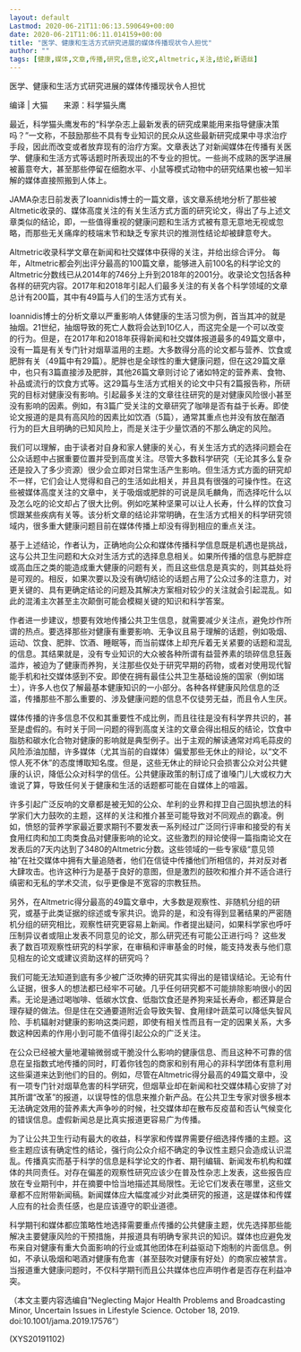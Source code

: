 ```yaml
---
layout: default
Lastmod: 2020-06-21T11:06:13.590649+00:00
date: 2020-06-21T11:06:11.014159+00:00
title: "医学、健康和生活方式研究进展的媒体传播现状令人担忧"
author: ""
tags: [健康,媒体,文章,传播,研究,信息,论文,Altmetric,关注,结论,新语丝]
---
```


医学、健康和生活方式研究进展的媒体传播现状令人担忧

编译 | 大猫　　来源：科学猫头鹰

最近，科学猫头鹰发布的“科学杂志上最新发表的研究成果能用来指导健康决策吗？”一文称，不鼓励那些不具有专业知识的民众从这些最新研究成果中寻求治疗手段，因此而改变或者放弃现有的治疗方案。文章表达了对新闻媒体在传播有关医学、健康和生活方式等话题时所表现出的不专业的担忧。一些尚不成熟的医学进展被蓄意夸大，甚至那些停留在细胞水平、小鼠等模式动物中的研究结果也被一知半解的媒体直接照搬到人体上。

JAMA杂志日前发表了Ioannidis博士的一篇文章，该文章系统地分析了那些被Altmetic收录的、媒体高度关注的有关生活方式方面的研究论文，得出了与上述文章类似的结论，即，一些值得重视的健康问题和生活方式被有意无意地无视或忽略，而那些无关痛痒的枝端末节和缺乏专家共识的推测性结论却被肆意夸大。

Altmetric收录科学文章在新闻和社交媒体中获得的关注，并给出综合评分。 每年，Altmetric都会列出评分最高的100篇文章，能够进入前100名的科学论文的Altmetric分数线已从2014年的746分上升到2018年的2001分。收录论文包括各种各样的研究内容。2017年和2018年引起人们最多关注的有关各个科学领域的文章总计有200篇，其中有49篇与人们的生活方式有关。

Ioannidis博士的分析文章以严重影响人体健康的生活习惯为例，首当其冲的就是抽烟。21世纪，抽烟导致的死亡人数将会达到10亿人，而这完全是一个可以改变的行为。但是，在2017年和2018年获得新闻和社交媒体报道最多的49篇文章中，没有一篇是有关专门针对烟草滥用的主题。大多数得分高的论文都与营养、饮食或肥胖有关（49篇中有29篇）。肥胖也是全球性的重大健康问题，但在这29篇文章中，也只有3篇直接涉及肥胖，其他26篇文章则讨论了诸如特定的营养素、食物、补品或流行的饮食方式等。这29篇与生活方式相关的论文中只有2篇报告称，所研究的目标对健康没有影响。引起最多关注的文章往往研究的是对健康风险很小甚至没有影响的因素。例如，有3篇广受关注的文章研究了咖啡是否有益于长寿。即使论文报道的是具有高风险的因素比如饮酒（5篇），通常其重点也并没有放在酗酒行为的巨大且明确的已知风险上，而是关注于少量饮酒的不那么确定的风险。

我们可以理解，由于读者对自身和家人健康的关心，有关生活方式的选择问题会在公众话题中占据重要位置并受到高度关注。尽管大多数科学研究（无论其多么复杂还是投入了多少资源）很少会立即对日常生活产生影响。但生活方式方面的研究却不一样，它们会让人觉得和自己的生活如此相关，并且具有很强的可操作性。在这些被媒体高度关注的文章中，关于吸烟或肥胖的可说是凤毛麟角，而选择吃什么以及怎么吃的论文却占了很大比例。例如吃某种坚果可以让人长寿，什么样的饮食习惯跟某些疾病有关等。该分析文章的结论非常明确，在生活方式相关的科学研究领域内，很多重大健康问题目前在媒体传播上却没有得到相应的重点关注。

基于上述结论，作者认为，正确地向公众和媒体传播科学信息既是机遇也是挑战，这与公共卫生问题和大众对生活方式的选择息息相关。如果所传播的信息与肥胖症或高血压之类的能造成重大健康的问题有关，而且这些信息是真实的，则其益处将是可观的。相反，如果次要以及没有确切结论的话题占用了公众过多的注意力，对更关键的、具有更确定结论的问题及其解决方案相对较少的关注就会引起混乱。如此的混淆主次甚至主次颠倒可能会模糊关键的知识和科学答案。

作者进一步建议，想要有效地传播公共卫生信息，就需要减少关注点，避免炒作所谓的热点。要选择那些对健康有重要影响、无争议且易于理解的话题，例如吸烟、运动、饮食、肥胖、饮酒、睡眠等，而当前媒体上却充斥着无关紧要的话题和混乱的信息。其结果就是，没有专业知识的大众被各种所谓有益营养素的琐碎信息狂轰滥炸，被迫为了健康而养狗，关注那些仅处于研究早期的药物，或者对使用现代智能手机和社交媒体感到不安。即使在拥有最佳公共卫生基础设施的国家（例如瑞士），许多人也仅了解最基本健康知识的一小部分。各种各样健康风险信息的泛滥，传播那些不那么重要的、涉及健康问题的信息不仅徒劳无益，而且令人生厌。

媒体传播的许多信息不仅和其重要性不成比例，而且往往是没有科学界共识的，甚至是虚假的。有时关于同一问题的得到高度关注的文章会得出相反的结论，饮食中脂肪和碳水化合物对健康的影响就是典型例子。出于主观的解读通常对鸡毛蒜皮的风险添油加醋，许多媒体（尤其当前的自媒体）偏爱那些无休止的辩论，以“文不惊人死不休”的态度博取知名度。但是，这些无休止的辩论只会损害公众对公共健康的认识，降低公众对科学的信任。公共健康政策的制订成了谁嗓门儿大或权力大谁说了算，导致任何关于健康和生活的话题都可能在自媒体上的喧嚣。

许多引起广泛反响的文章都是被无知的公众、牟利的业界和捍卫自己固执想法的科学家们大力鼓吹的主题，这样的关注和推介甚至可能导致对不同观点的霸凌。例如，愤怒的营养学家最近要求期刊不要发表一系列经过广泛同行评审和接受的有关食用红肉和加工肉类食品对健康影响的论文。这些激烈的辩论使得一篇指南论文在发表后的7天内达到了3480的Altmetric分数。这些领域的一些专家级“意见领袖”在社交媒体中拥有大量追随者，他们在信徒中传播他们所相信的，并对反对者大肆攻击。也许这种行为是基于良好的意图，但是激烈的鼓吹和推介并不适合进行缜密和无私的学术交流，似乎更像是不宽容的宗教狂热。

另外，在Altmetric得分最高的49篇文章中，大多数是观察性、非随机分组的研究，或基于此类证据的综述或专家共识。诡异的是，和没有得到显著结果的严密随机分组的研究相比，观察性研究更容易上新闻。作者提出疑问，如果科学家也呼吁压制异议者或阻止发表不同意见的论文，那么研究还有可能公正进行吗？ 这些发表了数百项观察性研究的科学家，在审稿和评审基金的时候，能支持发表与他们意见相左的论文或建议资助这样的研究吗？

我们可能无法知道到底有多少被广泛吹捧的研究其实得出的是错误结论。无论有什么证据，很多人的想法都已经牢不可破。几乎任何研究都不可能排除影响很小的因素。无论是通过喝咖啡、低碳水饮食、低脂饮食还是养狗来延长寿命，都还算是合理存疑的做法。但是住在交通要道附近会导致失智、食用绿叶蔬菜可以降低失智风险、手机辐射对健康的影响这类问题，即使有相关性而且有一定的因果关系，大多数这种因素的作用小到可能不值得引起公众的广泛关注。

在公众已经被大量地灌输微弱或干脆没什么影响的健康信息、而且这种不可靠的信息在呈指数式地传播的同时，盯着你钱包的商家和别有用心的非科学团体有意利用这些渠道来达到他们的目的。例如，尽管在Altmetric得分最高的49篇文章中，没有一项专门针对烟草危害的科学研究，但烟草业却在新闻和社交媒体精心安排了对其所谓“改革”的报道，以误导性的信息来推介新产品。在公共卫生专家对很多根本无法确定效用的营养素大声争吵的时候，社交媒体却在散布反疫苗和否认气候变化的错误信息。虚假新闻总是比真实报道更容易广为传播。

为了让公共卫生行动有最大的收益，科学家和传媒界需要仔细选择传播的主题。这些主题应该有确定性的结论，强行向公众介绍不确定的争议性主题只会造成认识混乱。传播真实而基于科学的信息是科学论文的作者、期刊编辑、新闻发布机构和媒体的共同责任。对存在偏差的观察性研究应该少在普及性杂志上发表，这些报告应放在专业期刊中，并在摘要中恰当地描述其局限性。无论它们发表在哪里，这些文章都不应附带新闻稿。新闻媒体应大幅度减少对此类研究的报道，这是媒体和传媒人应有的社会责任感，也是应该遵守的职业道德。

科学期刊和媒体都应策略性地选择需要重点传播的公共健康主题，优先选择那些能解决主要健康风险的干预措施，并报道具有明确专家共识的知识。媒体也应避免发布来自对健康有重大负面影响的行业或其他团体在利益驱动下炮制的片面信息。例如，不承认吸烟和喝酒对健康有危害（甚至鼓吹对健康有好处）的商家应被禁言。当报道重大健康问题时，不仅科学期刊而且公共媒体也应声明作者是否存在利益冲突。

（本文主要内容选编自“Neglecting Major Health Problems and Broadcasting Minor, Uncertain Issues in Lifestyle Science. October 18, 2019. doi:10.1001/jama.2019.17576”）

(XYS20191102)

